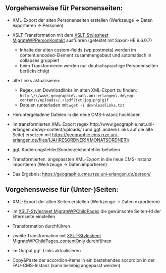 ## Vorgehensweise für Personenseiten:
- XML-Export der alten Personenseiten erstellen (Werkzeuge -> Daten exportieren -> Personen)

- XSLT-Transformation mit dem [XSLT-Stylesheet MigrateWPPersonKontakt](xslt/MigrateWPPersonKontakt.xsl) ausführen (getestet mit Saxon-HE 9.6.0.7)
  - Inhalte der alten custom-fields (wp:postmeta) werden im content:encoded-Element zusammengebaut und automatisch in collapses gruppiert
  - beim Transformieren werden nur deutschsprachige Personenseiten berücksichtigt

- alte Links aktualisieren:
  - Regex, um Downloadlinks im alten XML-Export zu finden: `http:\/\/www\.geographie\.nat\.uni-erlangen\.de\/wp-content\/uploads\/.+?pdf|txt|jpg|png|gif`
  - Dateien runterladen mit `wget -i downloadlinks.txt`

- Heruntergeladene Dateien in die neue CMS-Instanz hochladen

- im transformierten XML-Export regex http:\/\/www\.geographie\.nat\.uni-erlangen\.de\/wp-content\/uploads\/ (und ggf. andere Links auf die alte Seite) ersetzen mit https://geographie.cms.rrze.uni-erlangen.de/files/[JAHRESORDNER]/[MONATSORDNER]/

- ggf. Kodierungsfehler/Sonderzeichenfehler beheben

- Transformierten, angepassten XML-Export in die neue CMS-Instanz importieren (Werkzeuge -> Daten importieren)

- Das Ergebnis: https://geographie.cms.rrze.uni-erlangen.de/person/

## Vorgehensweise für (Unter-)Seiten:
- XML-Export der alten Seiten erstellen (Werkzeuge -> Daten exportieren)

- im [XSLT-Stylesheet MigrateWPChildPages](xslt/MigrateWPChildPages.xsl) die gewünschte Seiten-Id der Elternseite einstellen

- Transformation durchführen

- zweite Transformation mit [XSLT-Stylesheet MigrateWPChildPages_contentOnly](xslt/MigrateWPChildPages_contentOnly.xsl) durchführen

- im Output ggf. Links aktualisieren

- Copy&Paste der accordion-items in ein bestehendes accordion in der FAU-CMS-Instanz (kann beliebig angepasst werden)
